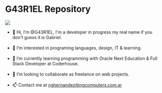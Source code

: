 <h1>G43R1EL Repository</h1>

<!-- Thanks to >> https://github.com/denvercoder1/readme-typing-svg -->
<img src="https://readme-typing-svg.herokuapp.com?font=Source+Sans+Pro&size=18&duration=7000&color=F724C5&center=true&vCenter=true&multiline=true&width=512&lines=coding+%3D%3E+(coding+%3D%3D+true)+%3F+makeCoffee()+%3A+keepCalmAndCode()">

<ul>
  <li>👋 Hi, I’m @G43R1EL, I'm a developer in progress my real name if you don't guess it is Gabriel.</li>
  <br>
  <li>👀 I’m interested in programing languages, design, IT & learning.</li>
  <br>
  <li>🌱 I’m currently learning programming with Oracle Next Education & Full Stack Developer at Coderhouse.</li>
  <br>
  <li>💞️ I’m looking to collaborate as freelance on web projects.</li>
  <br>
  <li>📫 Contact me at <a href="mailto:nghernandez@ngcomputers.com.ar">nghernandez@ngcomputers.com.ar</li>
</ul>

<!---
G43R1EL/G43R1EL is a ✨ special ✨ repository because its `README.md` (this file) appears on your GitHub profile.
You can click the Preview link to take a look at your changes.
--->
